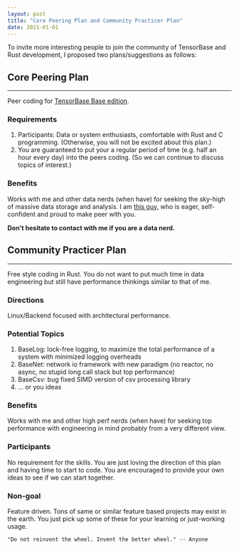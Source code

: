 ```yaml
---
layout: post
title: "Core Peering Plan and Community Practicer Plan"
date: 2021-01-01
---
```


To invite more interesting people to join the community of TensorBase and Rust development, I proposed two plans/suggestions as follows:


## Core Peering Plan
--------------------

Peer coding for [TensorBase Base edition](https://github.com/tensorbase/tensorbase). 

### Requirements

1. Participants: Data or system enthusiasts, comfortable with Rust and C programming. (Otherwise, you will not be excited about this plan.)
2. You are guaranteed to put your a regular period of time (e.g. half an hour every day) into the peers coding. (So we can continue to discuss topics of interest.)


### Benefits
Works with me and other data nerds (when have) for seeking the sky-high of massive data storage and analysis.
I am [this guy](https://jinmingjian.xyz/resume/), who is eager, self-confident and proud to make peer with you. 

**Don't hesitate to contact with me if you are a data nerd.**


## Community Practicer Plan
----------------------------

Free style coding in Rust. You do not want to put much time in data engineering but still have performance thinkings similar to that of me.

### Directions
Linux/Backend focused with architectural performance.

### Potential Topics 

1. BaseLog: lock-free logging, to maximize the total performance of a system with minimized logging overheads
2. BaseNet: network io framework with new paradigm (no reactor, no async, no stupid long call stack but top performance)
3. BaseCsv: bug fixed SIMD version of csv processing library
4. ... or you ideas


### Benefits
Works with me and other high perf nerds (when have) for seeking top performance with engineering in mind probably from a very different view.

### Participants
No requirement for the skills. You are just loving the direction of this plan and having time to start to code. You are encouraged to provide your own ideas to see if we can start together.

### Non-goal
Feature driven. Tons of same or similar feature based projects may exist in the earth. You just pick up some of these for your learning or just-working usage.


```
"Do not reinvent the wheel. Invent the better wheel." -- Anyone
```
